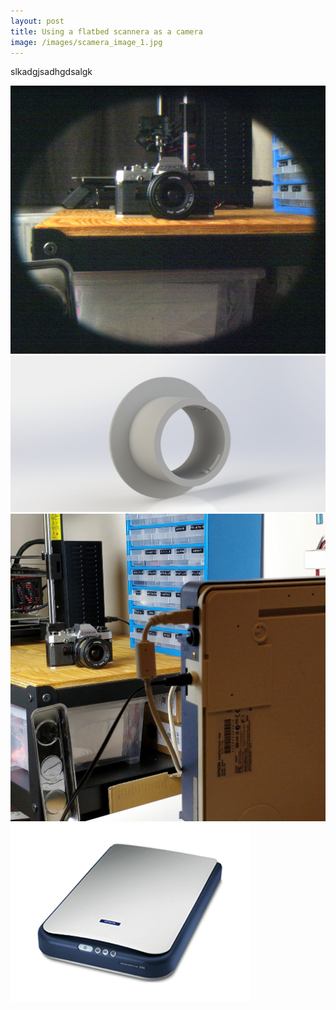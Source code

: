 ```yaml
---
layout: post
title: Using a flatbed scannera as a camera
image: /images/scamera_image_1.jpg
---
```


slkadgjsadhgdsalgk

<img src="/images/scamera_image_1.jpg" alt="" class="inline">
<img src="/images/scamera_cad.JPG" alt="" class="inline">
<img src="/images/scamera_setup_1.jpg" alt="" class="inline">
<img src="/images/epson_1.png" alt="" class="inline">
